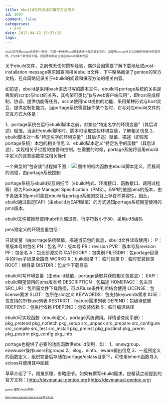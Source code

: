 ```yaml
---
title: ebuild文件阅读和撰写方法简介
id: 1097
comment: false
categories:
  - arm
date: 2017-04-12 15:37:35
tags:
---
```


<span style="color:#333333; font-family:幼圆; font-size:7pt"><span style="background-color:white">ebuild文件是portage系统的一部分，它是一种采用bash脚本语法书写的脚本文件，当使用portage相关工具维护系统中的软件时，针对单个软件的下载、安装等动作会由对应的ebuild脚本完成</span>

<!-- more -->
<span style="background-color:white">关于ebuild文件，之前俺无任何撰写经验，偶尔会因需要了解下载地址或post-installation message等原因查阅相关ebuild文件，下午略略阅读了gentoo的官方文档，在此简略记录关于ebuild的阅读和撰写方法的相关内容。</span>

<span style="background-color:white">如前述，ebuild是采用bash语法书写的脚本文件，ebuild与portage系统的关系是典型的script与host的关系，其构架可类比"js与web客户端应用"，即host完成控制、协调、提供功能等任务，script使用host提供的功能、采用某种形式与host交互、提供定制化能力。当portage系统需要操作某个包时，它与对应ebuild文件的交互方式大体是：</span>

<span style="background-color:white">1、portage系统在运行ebuild脚本之前，对某些"特定名字的环境变量"（其后详述）赋值，当运行ebuild脚本时，脚本可读取这些环境变量，了解相关信息</span>
<span style="background-color:white">2、ebuild脚本对一些"特定名字的环境变量"（其后详述）赋值，描述（即告知portage系统）本包的相关信息</span>
<span style="background-color:white">3、ebuild脚本定义"特定名字的函数"（其后详述），实现相关子过程的接管和控制。在需要的时候，portage系统将调用ebuild中定义的这些函数完成相关操作</span>

<span style="background-color:white">一个典型的"包安装"过程如下图：</span>
![](http://www.madhex.com/wp-content/uploads/2017/04/041217_0737_ebuild1.png)
<span style="background-color:white">图中的框内函数由ebuild脚本定义，而框间的流程，由portage系统控制</span>

<span style="background-color:white">portage系统与ebuild交互的细节（ebuild格式、环境接口、函数接口、调用过程等）称为Package Manager Specification（PMS）。EAPI的值是pms的版本，由于各版本的pms可能在ebuild与portage系统的交互上存在不兼容性，因此，ebuild通过指定EAPI（由ebuild为EAPI赋值）的方式通知portage系统期望使用的pms版本。</span>

<span style="background-color:white">ebuild文件被推荐使用tab作为缩进符，行字符数小于80，采用utf8编码</span>

<span style="background-color:white">pms预定义的环境变量包括：</span>

<span style="background-color:white">只读变量（由portage系统赋值，描述当前包的信息，ebuild文件读取使用）：</span>
<span style="background-color:white">P：带版本号的包名</span>
<span style="background-color:white">PN：包名</span>
<span style="background-color:white">PV：版本号</span>
<span style="background-color:white">PR：revision</span>
<span style="background-color:white">PVR：版本号及revision</span>
<span style="background-color:white">PF：包全名</span>
<span style="background-color:white">A：包全部源文件</span>
<span style="background-color:white">CATEGORY：包类别</span>
<span style="background-color:white">FILESDIR：包portage目录中的files子目录全路径</span>
<span style="background-color:white">WORKDIR：build目录</span>
<span style="background-color:white">T：临时目录</span>
<span style="background-color:white">D：临时安装目录</span>
<span style="background-color:white">ROOT：根目录</span>
<span style="background-color:white">DISTDIR：包文件下载目录</span>

<span style="background-color:white">ebuild可写环境变量（由ebuild赋值，portage读取并获取相关包信息）：</span>
<span style="background-color:white">EAPI：ebuild期望使用的pms版本号</span>
<span style="background-color:white">DESCRIPTION：包描述</span>
<span style="background-color:white">HOMEPAGE：包主页</span>
<span style="background-color:white">SRC_URI：包所需文件下载路径，可以和use条件判断结合使用</span>
<span style="background-color:white">LICENSE：包license需求</span>
<span style="background-color:white">SLOT：包所在slot定义</span>
<span style="background-color:white">KEYWORDS：包支持keywords需求</span>
<span style="background-color:white">IUSE：包支持的所有use列表</span>
<span style="background-color:white">RESTRICT：feature需求列表</span>
<span style="background-color:white">DEPEND：包编译依赖</span>
<span style="background-color:white">RDEPEND：包执行依赖</span>
<span style="background-color:white">PDEPEND：包安装依赖</span>
<span style="background-color:white">S：临时编译路径</span>

<span style="background-color:white">ebuild可实现函数（ebuild定义，portage系统调用。详情请查阅手册）：</span>
<span style="background-color:white">pkg_pretend</span>
<span style="background-color:white">pkg_nofetch</span>
<span style="background-color:white">pkg_setup</span>
<span style="background-color:white">src_unpack</span>
<span style="background-color:white">src_prepare</span>
<span style="background-color:white">src_configure</span>
<span style="background-color:white">src_compile</span>
<span style="background-color:white">src_test</span>
<span style="background-color:white">src_install</span>
<span style="background-color:white">pkg_preinst</span>
<span style="background-color:white">pkg_postinst</span>
<span style="background-color:white">pkg_prerm</span>
<span style="background-color:white">pkg_postrm</span>
<span style="background-color:white">pkg_config</span>
<span style="background-color:white">pkg_info</span>

<span style="background-color:white">portage也提供了必要的功能函数供ebuild使用，如：</span>
<span style="background-color:white">1、enewgroup、enewuser操作users和groups</span>
<span style="background-color:white">2、elog、einfo、ewarn输出信息</span>
<span style="background-color:white">3、一组预定义的函数定义，组织完备后存储在portage/eclass目录下，可使用inherit函数导入eclass并使用其中函数</span>

<span style="background-color:white">草草介绍了下，侧重原理，省略细节。如果有撰写ebuild需求，应精读之前提到的官方文档：[http://devmanual.gentoo.org](http://devmanual.gentoo.org)
			</span></span>

<span style="font-family:幼圆; font-size:7pt">gentoo 编写 ebuild举例：
</span>

[<span style="font-family:幼圆; font-size:7pt">http://www.tuicool.com/articles/MVRz2a</span>](http://www.tuicool.com/articles/MVRz2a)<span style="font-family:幼圆; font-size:7pt">
		</span>

